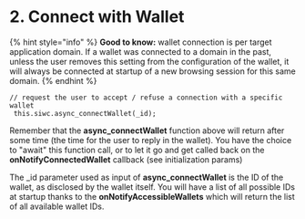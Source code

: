 # 2. Connect with Wallet

{% hint style="info" %}
**Good to know:** wallet connection is per target application domain. If a wallet was connected to a domain in the past, unless the user removes this setting from the configuration of the wallet, it will always be connected at startup of a new browsing session for this same domain.
{% endhint %}

```
// request the user to accept / refuse a connection with a specific wallet
 this.siwc.async_connectWallet(_id);
```

Remember that the **async\_connectWallet** function above will return after some time (the time for the user to reply in the wallet). You have the choice to "await" this function call, or to let it go and get called back on the **onNotifyConnectedWallet** callback (see initialization params)

The \_id parameter used as input of **async\_connectWallet** is the ID of the wallet, as disclosed by the wallet itself. You will have a list of all possible IDs at startup thanks to the **onNotifyAccessibleWallets** which will return the list of all available wallet IDs.
